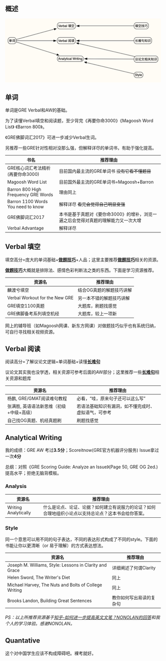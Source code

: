 ## 概述

![knowledge_dependency_graph](knowledge_dependency_graph.png)



## 单词

单词是GRE Verbal和AW的基础。

为了读懂Verbal填空和阅读题，至少背完《再要你命3000》《Magoosh Word List》 《Barron 800》。

《GRE佛脚词汇2017》可进一步减少Verbal生词。

另推荐一些GRE针对性相对没那么强，但解释详尽的单词书，有助于强化提高。

| 书名                                | 推荐理由                                                     |
| ----------------------------------- | ------------------------------------------------------------ |
| GRE核心词汇考法精析 (再要你命3000)  | 目前国内最主流的GRE单词书 ~~没有它看不懂题目~~               |
| Magoosh Word List                   | 目前国外最主流的GRE单词书=Magoosh+Barron                     |
| Barron 800 High Frequency GRE Words | 理由同上                                                     |
| Barron 1100 Words You need to know  | 解释详尽 ~~看完会觉得自己明显变强~~                          |
| GRE佛脚词汇2017                     | 本书是基于真题对《要你命3000》的增补，浏览一遍之后会觉得对真题的理解能力又一次大增 |
| Verbal Advantage                    | 解释详尽                                                     |



## Verbal 填空

填空高分=庞大的单词基础+<u>**做题技巧**</u>+人品；这里主要推荐<u>**做题技巧**</u>相关的资源。

<u>**做题技巧**</u>大概就是排除法、感情色彩判断法之类的东西。下面是学习资源推荐。

| 资源名                         | 推荐理由                 |
| ------------------------------ | ------------------------ |
| 麟渡兮填空                     | 结合OG真题的解题技巧讲解 |
| Verbal Workout for the New GRE | 另一本不错的解题技巧讲解 |
| GRE填空1100真题                | 大题库，刷题找感觉       |
| GRE佛脚备考系列填空机经        | 大题库，较上一项新       |

网上的辅导班（如Magoosh网课、新东方网课）对做题技巧似乎也有系统归纳，可自行寻找相关视频资源。



## Verbal 阅读

阅读高分=了解议论文逻辑+单词基础+读懂<u>**长难句**</u>

议论文其实我也没学透，相关资源可参考后面的AW部分；这里推荐一些<u>**长难句**</u>相关资源和题库

| 资源名                                   | 推荐理由                                             |
| ---------------------------------------- | ---------------------------------------------------- |
| 杨鹏, GRE/GMAT阅读难句教程               | 必看，“哇，原来句子还可以这么写”                     |
| 张满胜, 英语语法新思维（初级+中级+高级） | 若语法基础知识有漏洞，如不懂完成时、虚拟语气，可参考 |
| 自己找OG真题、机经真题刷                 | 刷题找感觉                                           |



## Analytical Writing 

我的成绩：GRE AW 考过**3.5分**；Scoreitnow(GRE官方机器评分服务) Issue拿过一次**4分**

总纲：对照《GRE Scoring Guide: Analyze an Issue》(Page 50, GRE OG 2ed.) 提高水平；拒绝无脑背模板。

### Analysis

| 资源名               | 推荐理由                                                     |
| -------------------- | ------------------------------------------------------------ |
| Writing Analytically | 什么是论点、论证、论据？如何建立有说服力的论证？如何合理地组织小论点以支持总论点？这本书会给你答案。 |

### Style

同一个意思可以用不同的句子表达，不同的表达形式构成了不同的style。下面的书能让你以更清晰（or 易于理解）的方式表达想法。

| 资源名                                                  | 推荐理由                 |
| ------------------------------------------------------- | ------------------------ |
| Joseph M. Williams, Style: Lessons in Clarity and Grace | 详细阐述了何谓Clarity    |
| Helen Sword, The Writer's Diet                          | 同上                     |
| Michael Harvey, The Nuts and Bolts of College Writing   | 同上                     |
| Brooks Landon, Building Great Sentences                 | 教你如何写出易读的复杂句 |



###### PS：以上所推荐资源基于[知乎-如何进一步提高英文文笔？NONOLAN的回答](https://www.zhihu.com/question/30647007/answer/51992643)和我个人的学习体验。感谢NONOLAN。

## Quantative

这个对中国学生应该不构成障碍吧。裸考就好。